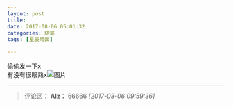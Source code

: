 ```yaml
---
layout: post
title: 
date: 2017-08-06 05:01:32
categories: 随笔
tags: [星辰暗面]

---
```

偷偷发一下x  
有没有很眼熟x![图片](./img/S2lmZGFuV3F3NkhiQlh5SnpXdi96d3czT1dGMVJRRnArbDdYblkyR0NNdmErMEwwV3dFTmtnPT0.jpg)

---
>评论区：
>**Alz：** 66666  *[2017-08-06 09:59:36]*
>
